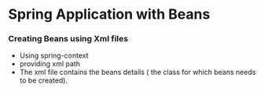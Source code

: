 # Spring Application with Beans 

### Creating Beans using Xml files

- Using spring-context
- providing xml path 
- The xml file contains the beans details ( the class for which beans needs to be created).

